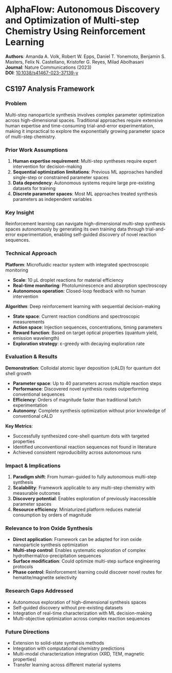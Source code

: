 # AlphaFlow: Autonomous Discovery and Optimization of Multi-step Chemistry Using Reinforcement Learning

**Authors**: Amanda A. Volk, Robert W. Epps, Daniel T. Yonemoto, Benjamin S. Masters, Felix N. Castellano, Kristofer G. Reyes, Milad Abolhasani  
**Journal**: Nature Communications (2023)  
**DOI**: [10.1038/s41467-023-37139-y](https://doi.org/10.1038/s41467-023-37139-y)  

## CS197 Analysis Framework

### Problem
Multi-step nanoparticle synthesis involves complex parameter optimization across high-dimensional spaces. Traditional approaches require extensive human expertise and time-consuming trial-and-error experimentation, making it impractical to explore the exponentially growing parameter space of multi-step chemistry.

### Prior Work Assumptions
1. **Human expertise requirement**: Multi-step syntheses require expert intervention for decision-making
2. **Sequential optimization limitations**: Previous ML approaches handled single-step or constrained parameter spaces
3. **Data dependency**: Autonomous systems require large pre-existing datasets for training
4. **Discrete parameter spaces**: Most ML approaches treated synthesis parameters as independent variables

### Key Insight
Reinforcement learning can navigate high-dimensional multi-step synthesis spaces autonomously by generating its own training data through trial-and-error experimentation, enabling self-guided discovery of novel reaction sequences.

### Technical Approach
**Platform**: Microfluidic reactor system with integrated spectroscopic monitoring
- **Scale**: 10 µL droplet reactions for material efficiency
- **Real-time monitoring**: Photoluminescence and absorption spectroscopy
- **Autonomous operation**: Closed-loop feedback with no human intervention

**Algorithm**: Deep reinforcement learning with sequential decision-making
- **State space**: Current reaction conditions and spectroscopic measurements  
- **Action space**: Injection sequences, concentrations, timing parameters
- **Reward function**: Based on target optical properties (quantum yield, emission wavelength)
- **Exploration strategy**: ε-greedy with decaying exploration rate

### Evaluation & Results
**Demonstration**: Colloidal atomic layer deposition (cALD) for quantum dot shell growth
- **Parameter space**: Up to 40 parameters across multiple reaction steps
- **Performance**: Discovered novel synthesis routes outperforming conventional sequences
- **Efficiency**: Orders of magnitude faster than traditional batch experimentation
- **Autonomy**: Complete synthesis optimization without prior knowledge of conventional cALD

**Key Metrics**:
- Successfully synthesized core-shell quantum dots with targeted properties
- Identified unconventional reaction sequences not found in literature
- Achieved consistent reproducibility across autonomous runs

### Impact & Implications
1. **Paradigm shift**: From human-guided to fully autonomous multi-step synthesis
2. **Scalability**: Framework applicable to any multi-step chemistry with measurable outcomes
3. **Discovery potential**: Enables exploration of previously inaccessible parameter spaces
4. **Resource efficiency**: Miniaturized platform reduces material consumption by orders of magnitude

### Relevance to Iron Oxide Synthesis
- **Direct application**: Framework can be adapted for iron oxide nanoparticle synthesis optimization
- **Multi-step control**: Enables systematic exploration of complex hydrothermal/co-precipitation sequences
- **Surface modification**: Could optimize multi-step surface engineering protocols
- **Phase control**: Reinforcement learning could discover novel routes for hematite/magnetite selectivity

### Research Gaps Addressed
- Autonomous exploration of high-dimensional synthesis spaces
- Self-guided discovery without pre-existing datasets
- Integration of real-time characterization with ML decision-making
- Multi-objective optimization across complex reaction sequences

### Future Directions
- Extension to solid-state synthesis methods
- Integration with computational chemistry predictions
- Multi-modal characterization integration (XRD, TEM, magnetic properties)
- Transfer learning across different material systems